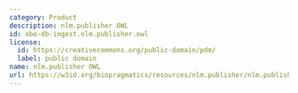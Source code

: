 ```yaml
---
category: Product
description: nlm.publisher OWL
id: obo-db-ingest.nlm.publisher.owl
license:
  id: https://creativecommons.org/public-domain/pdm/
  label: public domain
name: nlm.publisher OWL
url: https://w3id.org/biopragmatics/resources/nlm.publisher/nlm.publisher.owl
---
```


